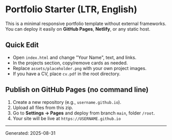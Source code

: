 # Portfolio Starter (LTR, English)

This is a minimal responsive portfolio template without external frameworks.
You can deploy it easily on **GitHub Pages**, **Netlify**, or any static host.

## Quick Edit
- Open `index.html` and change "Your Name", text, and links.
- In the projects section, copy/remove cards as needed.
- Replace `assets/placeholder.png` with your own project images.
- If you have a CV, place `cv.pdf` in the root directory.

## Publish on GitHub Pages (no command line)
1. Create a new repository (e.g., `username.github.io`).
2. Upload all files from this zip.
3. Go to **Settings → Pages** and deploy from branch `main`, folder `/root`.
4. Your site will be live at `https://USERNAME.github.io`

---
Generated: 2025-08-31
